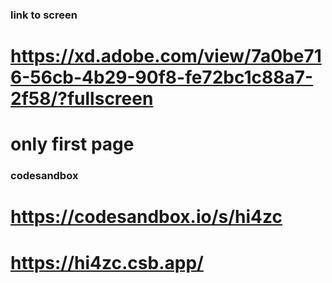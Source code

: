 ### link to screen
# https://xd.adobe.com/view/7a0be716-56cb-4b29-90f8-fe72bc1c88a7-2f58/?fullscreen
# only first page

### codesandbox
# https://codesandbox.io/s/hi4zc

# https://hi4zc.csb.app/